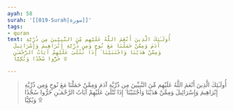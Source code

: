 ```yaml
---
ayah: 58
surah: '[[019-Surah|سورة]]'
tags:
- quran
text: أُولَـٰئِكَ الَّذِينَ أَنْعَمَ اللَّهُ عَلَيْهِم مِّنَ النَّبِيِّينَ مِن ذُرِّيَّةِ
  آدَمَ وَمِمَّنْ حَمَلْنَا مَعَ نُوحٍ وَمِن ذُرِّيَّةِ إِبْرَاهِيمَ وَإِسْرَائِيلَ
  وَمِمَّنْ هَدَيْنَا وَاجْتَبَيْنَا ۚ إِذَا تُتْلَىٰ عَلَيْهِمْ آيَاتُ الرَّحْمَـٰنِ
  خَرُّوا سُجَّدًا وَبُكِيًّا ۩

---
```

> أُولَـٰئِكَ الَّذِينَ أَنْعَمَ اللَّهُ عَلَيْهِم مِّنَ النَّبِيِّينَ مِن ذُرِّيَّةِ آدَمَ وَمِمَّنْ حَمَلْنَا مَعَ نُوحٍ وَمِن ذُرِّيَّةِ إِبْرَاهِيمَ وَإِسْرَائِيلَ وَمِمَّنْ هَدَيْنَا وَاجْتَبَيْنَا ۚ إِذَا تُتْلَىٰ عَلَيْهِمْ آيَاتُ الرَّحْمَـٰنِ خَرُّوا سُجَّدًا وَبُكِيًّا ۩
